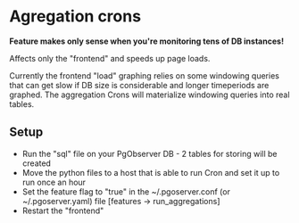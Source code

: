 Agregation crons
===

**Feature makes only sense when you're monitoring tens of DB instances!**

Affects only the "frontend" and speeds up page loads.

Currently the frontend "load" graphing relies on some windowing queries that can get slow if DB size is considerable
and longer timeperiods are graphed. The aggregation Crons will materialize windowing queries into real tables.

Setup
-----

* Run the "sql" file on your PgObserver DB - 2 tables for storing  will be created
* Move the python files to a host that is able to run Cron and set it up to run once an hour
* Set the feature flag to "true" in the ~/.pgoserver.conf (or ~/.pgoserver.yaml) file [features -> run_aggregations]
* Restart the "frontend"
